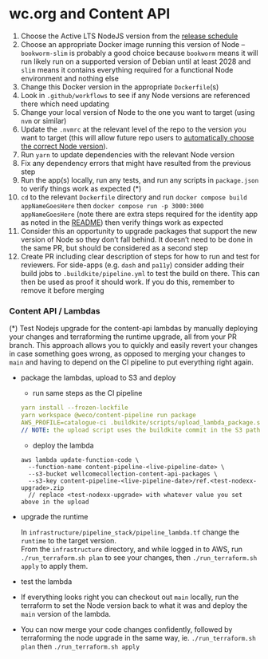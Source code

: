 # wc.org and Content API

1. Choose the Active LTS NodeJS version from the [release schedule](https://nodejs.org/en/about/previous-releases)
2. Choose an appropriate Docker image running this version of Node – `bookworm-slim` is probably a good choice because `bookworm` means it will run likely run on a supported version of Debian until at least 2028 and `slim` means it contains everything required for a functional Node environment and nothing else
3. Change this Docker version in the appropriate `Dockerfile`(s)
4. Look in `.github/workflows` to see if any Node versions are referenced there which need updating
5. Change your local version of Node to the one you want to target (using `nvm` or similar)
6. Update the `.nvmrc` at the relevant level of the repo to the version you want to target (this will allow future repo users to [automatically choose the correct Node version](https://github.com/nvm-sh/nvm?tab=readme-ov-file#calling-nvm-use-automatically-in-a-directory-with-a-nvmrc-file)).
7. Run `yarn` to update dependencies with the relevant Node version
8. Fix any dependency errors that might have resulted from the previous step
9. Run the app(s) locally, run any tests, and run any scripts in `package.json` to verify things work as expected (\*)
10. `cd` to the relevant `Dockerfile` directory and run `docker compose build appNameGoesHere` then `docker compose run -p 3000:3000 appNameGoesHere` (note there are extra steps required for the identity app as noted in the [README](https://github.com/wellcomecollection/wellcomecollection.org/blob/main/identity/README.md#local-development)) then verify things work as expected
11. Consider this an opportunity to upgrade packages that support the new version of Node so they don’t fall behind. It doesn’t need to be done in the same PR, but should be considered as a second step
12. Create PR including clear description of steps for how to run and test for reviewers. For side-apps (e.g. `dash` and `pa11y`) consider adding their build jobs to `.buildkite/pipeline.yml` to test the build on there. This can then be used as proof it should work. If you do this, remember to remove it before merging

### Content API / Lambdas

(\*) Test Nodejs upgrade for the content-api lambdas by manually deploying your changes and terraforming the runtime upgrade, all from your PR branch. This approach allows you to quickly and easily revert your changes in case something goes wrong, as opposed to merging your changes to `main` and having to depend on the CI pipeline to put everything right again.

*   package the lambdas, upload to S3 and deploy

    * run same steps as the CI pipeline

    ```yaml
    yarn install --frozen-lockfile
    yarn workspace @weco/content-pipeline run package
    AWS_PROFILE=catalogue-ci .buildkite/scripts/upload_lambda_package.sh content-pipeline-<live-pipeline-date> ./pipeline/package.zip
    // NOTE: the upload script uses the buildkite commit in the S3 path, replace it with something quite obvious like test-nodexx-upgrade

    ```

    * deploy the lambda

    ```shellscript
    aws lambda update-function-code \
      --function-name content-pipeline-<live-pipeline-date> \
      --s3-bucket wellcomecollection-content-api-packages \
      --s3-key content-pipeline-<live-pipeline-date>/ref.<test-nodexx-upgrade>.zip 
      // replace <test-nodexx-upgrade> with whatever value you set above in the upload
    ```
*   upgrade the runtime

    In `infrastructure/pipeline_stack/pipeline_lambda.tf` change the `runtime` to the target version.\
    From the `infrastructure` directory, and while logged in to AWS, run `./run_terraform.sh plan` to see your changes, then `./run_terraform.sh apply` to apply them.
* test the lambda
* If everything looks right you can checkout out `main` locally, run the terraform to set the Node version back to what it was and deploy the `main` version of the lambda.
* You can now merge your code changes confidently, followed by terraforming the node upgrade in the same way, ie. `./run_terraform.sh plan` then `./run_terraform.sh apply`
